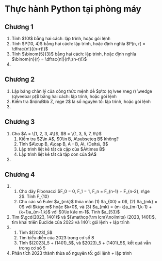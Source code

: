# Thực hành Python tại phòng máy

## Chương 1
<ol>
  <li>Tính $10!$ bằng hai cách: lập trình, hoặc gói lệnh</li>
  <li>Tính $P(10, 4)$ bằng hai cách: lập trình, hoặc định nghĩa $P(n, r) = \dfrac{n!}{(n-r)!}$</li>
  <li>Tính $\binom{5}{3}$ bằng hai cách: lập trình, hoặc định nghĩa $\binom{n}{r} = \dfrac{n!}{r!\;(n-r)!}$</li>
  <li></li>
</ol>

## Chương 2
<ol>
  <li>Lập bảng chân lý của công thức mệnh đề $p\to (q \vee \neg r) \wedge (q\veebar p)$ bằng hai cách: lập trình, hoặc gói lệnh</li>
  <li>Kiểm tra $n\in\Bbb Z, n\ge 2$ là số nguyên tố: lập trình, hoặc gói lệnh</li>
  <li></li>
</ol>

## Chương 3
<ol>
  <li>Cho $A = \{1, 2, 3, 4\}$, $B = \{1, 3, 5, 7, 9\}$
    <ol>
      <li>Kiểm tra $2\in A$, $0\in B, A\subseteq B$ không?</li>
      <li>Tính $A\cup B, A\cap B, A - B, A\, \Delta\, B$</li>
      <li>Lập trình liệt kê tất cả cặp của $A\times B$</li>
      <li>Lập trình liệt kê tất cả tập con của $A$</li>
    </ol>
  </li>
  
  <li></li>
</ol>

## Chương 4
<ol>
  <li>
    <ol>
      <li>Cho dãy Fibonacci $F_0 = 0, F_1 = 1, F_n = F_{n-1} + F_{n-2}, n\ge 2$. Tính F_{10}</li>
      <li>Cho các số Euler $a_{mk}$ thỏa mãn (1) $a_{00} = 0$, (2) $a_{mk} = 0$ với $k\ge m$ hoặc $k<0$, và (3) 
              $a_{mk} = (m-k)a_{m-1,k-1} + (k+1)a_{m-1,k}$ với $0\le k\le m-1$. Tính $a_{53}$
      </li>
    </ol>
    
  </li>
  <li>Tìm $\gcd(2023, 1401)$ và ${\mathop{\rm lcm}\nolimits} (2023, 1401)$, tìm khai triển Euclide của 2023 và 1401: gói lệnh + lập trình</li>
  <li>
    <ol>
      <li>Tính $(2023)_5$</li>
      <li>Tìm biểu diễn của 2023 trong cơ số 8</li>
      <li>Tính $(2023)_5 + (1401)_5$, và $2023)_5 + (1401)_5$, kết quả vẫn trong cơ số 5</li>
    </ol>
  </li>
  
  <li>Phân tích 2023 thành thừa số nguyên tố: gói lệnh + lập trình</li>
</ol>
